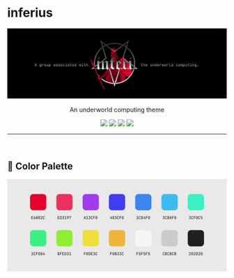 # inferius

<img src="https://raw.githubusercontent.com/inferigang/.github/main/inferi_banner.jpg">
<p align="center"> An underworld computing theme</p>

<p align="center">
    <img src="https://img.shields.io/github/license/inferigang/inferius?color=red&logo=github&logoColor=coral&style=for-the-badge">
    <img src="https://img.shields.io/github/issues/inferigang/inferius?color=red&logo=github&logoColor=coral&style=for-the-badge">
    <img src="https://img.shields.io/github/stars/inferigang/inferius?color=red&label=STARS&logo=github&logoColor=coral&style=for-the-badge">
    <img src="https://img.shields.io/github/languages/code-size/inferigang/inferius?color=yellow&logo=github&logoColor=coral&style=for-the-badge">
</p>

___

<br>

## 🎨 Color Palette
<img src="https://github.com/inferigang/inferius/blob/main/assets/inferi_color_palette.jpg">
